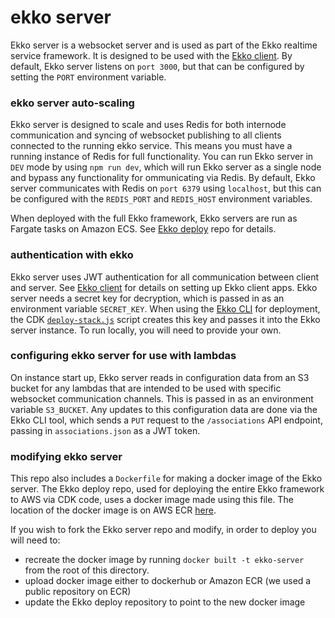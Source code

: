 # ekko server

Ekko server is a websocket server and is used as part of the Ekko realtime service framework. It is designed to be used with the [Ekko client](https://github.com/ekko-live/client). By default, Ekko server listens on `port 3000`, but that can be configured by setting the `PORT` environment variable.

### ekko server auto-scaling

Ekko server is designed to scale and uses Redis for both internode communication and syncing of websocket publishing to all clients connected to the running ekko service. This means you must have a running instance of Redis for full functionality. You can run Ekko server in `DEV` mode by using `npm run dev`, which will run Ekko server as a single node and bypass any functionality for ommunicating via Redis. By default, Ekko server communicates with Redis on `port 6379` using `localhost`, but this can be configured with the `REDIS_PORT` and `REDIS_HOST` environment variables.

When deployed with the full Ekko framework, Ekko servers are run as Fargate tasks on Amazon ECS. See [Ekko deploy](https://github.com/ekko-live/deploy) repo for details.

### authentication with ekko

Ekko server uses JWT authentication for all communication between client and server. See [Ekko client](https://github.com/ekko-live/client) for details on setting up Ekko client apps. Ekko server needs a secret key for decryption, which is passed in as an environment variable `SECRET_KEY`. When using the [Ekko CLI](https://github.com/ekko-live/cli) for deployment, the CDK [`deploy-stack.js`](https://github.com/ekko-live/deploy/blob/main/lib/deploy-stack.js) script creates this key and passes it into the Ekko server instance. To run locally, you will need to provide your own.

### configuring ekko server for use with lambdas

On instance start up, Ekko server reads in configuration data from an S3 bucket for any lambdas that are intended to be used with specific websocket communication channels. This is passed in as an environment variable `S3_BUCKET`. Any updates to this configuration data are done via the Ekko CLI tool, which sends a `PUT` request to the `/associations` API endpoint, passing in `associations.json` as a JWT token.

### modifying ekko server

This repo also includes a `Dockerfile` for making a docker image of the Ekko server. The Ekko deploy repo, used for deploying the entire Ekko framework to AWS via CDK code, uses a docker image made using this file. The location of the docker image is on AWS ECR [here](https://console.aws.amazon.com/ecr/repositories/public/779328198284/ekko_server?region=us-east-1).

If you wish to fork the Ekko server repo and modify, in order to deploy you will need to:

- recreate the docker image by running `docker built -t ekko-server` from the root of this directory.
- upload docker image either to dockerhub or Amazon ECR (we used a public repository on ECR)
- update the Ekko deploy repository to point to the new docker image
